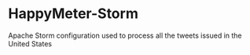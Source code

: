 # HappyMeter-Storm
Apache Storm configuration used to process all the tweets issued in the United States
